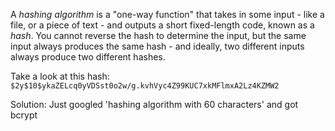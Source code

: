 A _hashing algorithm_ is a "one-way function" that takes in some input - like a file, or a piece of text - and outputs a short fixed-length code, known as a _hash_. You cannot reverse the hash to determine the input, but the same input always produces the same hash - and ideally, two different inputs always produce two different hashes.

Take a look at this hash: `$2y$10$ykaZELcq0yVDSst0o2w/g.kvhVyc4Z99KUC7xkMFlmxA2Lz4KZMW2`

Solution:
Just googled 'hashing algorithm with 60 characters' and got bcrypt